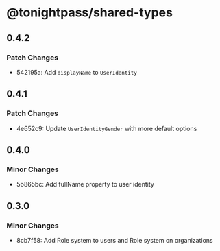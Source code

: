 # @tonightpass/shared-types

## 0.4.2

### Patch Changes

- 542195a: Add `displayName` to `UserIdentity`

## 0.4.1

### Patch Changes

- 4e652c9: Update `UserIdentityGender` with more default options

## 0.4.0

### Minor Changes

- 5b865bc: Add fullName property to user identity

## 0.3.0

### Minor Changes

- 8cb7f58: Add Role system to users and Role system on organizations
